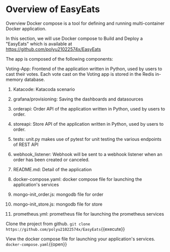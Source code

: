 # Overview of EasyEats

Overview
Docker compose is a tool for defining and running multi-container Docker application.

In this section, we will use Docker compose to Build and Deploy a "EasyEats" which is available at
https://github.com/polyu21022574x/EasyEats

The app is composed of the following components:

Voting-App: Frontend of the application written in Python, used by users to cast their votes. Each vote cast on the Voting app is stored in the Redis in-memory database.

1. Katacode: Katacoda scenario

2. grafana/provisioning: Saving the dashboards and datasources

3. orderapi: Order API of the application written in Python, used by users to order.

4. storeapi: Store API of the application written in Python, used by users to order.

5. tests: unit.py makes use of pytest for unit testing the various endpoints of REST API

6. webhook_listener: Webhook will be sent to a webhook listener when an order has been created or canceled.

7. README.md: Detail of the application

8. docker-compose.yaml: docker compose file for launching the application's services

9. mongo-init_order.js: mongodb file for order

10. mongo-init_store.js: mongodb file for store

11. prometheus.yml: prometheus file for launching the prometheus services


Clone the project from github.
`git clone https://github.com/polyu21022574x/EasyEats`{{execute}}

View the docker compose file for launching your application's services.
`docker-compose.yaml`{{open}}